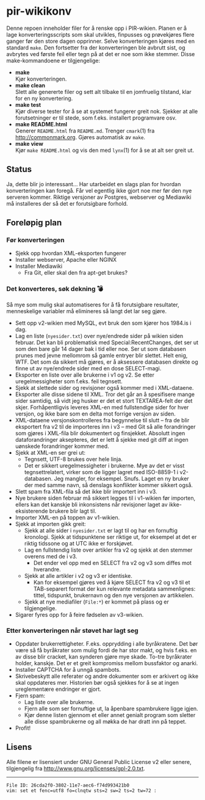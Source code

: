 pir-wikikonv
============

Denne repoen inneholder filer for å renske opp i PIR-wikien. Planen er å 
lage konverteringsscripts som skal utvikles, finpusses og prøvekjøres 
flere ganger før den store dagen opprinner. Selve konverteringen kjøres 
med en standard `make`. Den fortsetter fra der konverteringen ble 
avbrutt sist, og avbrytes ved første feil eller tegn på at det er noe 
som ikke stemmer. Disse make-kommandoene er tilgjengelige:

- **make**<br />
  Kjør konverteringen.
- **make clean**<br />
  Slett alle genererte filer og sett alt tilbake til en jomfruelig 
  tilstand, klar for en ny konvertering.
- **make test**<br />
  Kjør diverse tester for å se at systemet fungerer greit nok. Sjekker 
  at alle forutsetninger er til stede, som f.eks. installert programvare 
  osv.
- **make README.html**<br />
  Generer `README.html` fra `README.md`. Trenger `cmark`(1) fra 
  <http://commonmark.org>. Gjøres automatisk av `make`.
- **make view**<br />
  Kjør `make README.html` og vis den med `lynx`(1) for å se at alt ser 
  greit ut.

Status
------

Ja, dette blir jo interessant... Har utarbeidet en slags plan for 
hvordan konverteringen kan foregå. Får vel egentlig ikke gjort noe mer 
før den nye serveren kommer. Riktige versjoner av Postgres, webserver og 
Mediawiki må installeres der så det er forutsigbare forhold.

Foreløpig plan
--------------

### Før konverteringen

- Sjekk opp hvordan XML-eksporten fungerer
- Installer webserver, Apache eller NGINX
- Installer Mediawiki
  - Fra Git, eller skal den fra apt-get brukes?

### Det konverteres, søk dekning 💣

Så mye som mulig skal automatiseres for å få forutsigbare resultater, 
menneskelige variabler må elimineres så langt det lar seg gjøre.

- Sett opp v2-wikien med MySQL, evt bruk den som kjører hos 1984.is i 
  dag.
- Lag en liste (`nyesider.txt`) over nye/endrede sider på wikien siden 
  februar. Det kan bli problematisk med Special:RecentChanges, det ser 
  ut som den bare går 14 dager bak i tid eller noe. Ser ut som databasen 
  prunes med jevne mellomrom så gamle entryer blir slettet. Helt enig, 
  WTF. Det som da sikkert må gjøres, er å aksessere databasen direkte og 
  finne ut av nye/endrede sider med en dose SELECT-magi.
- Eksporter en liste over alle brukerne i v1 og v2. Se etter 
  uregelmessigheter som f.eks. feil tegnsett.
- Sjekk at slettede sider og revisjoner også kommer med i XML-dataene.
- Eksporter alle disse sidene til XML. Tror det går an å spesifisere 
  mange sider samtidig, så vidt jeg husker er det et stort TEXTAREA-felt 
  der det skjer. Forhåpentligvis leveres XML-en med fullstendige sider 
  for hver versjon, og ikke bare som en delta mot forrige versjon av 
  siden.
- XML-dataene versjonskontrolleres fra begynnelse til slutt – fra de 
  blir eksportert fra v2 til de importeres inn i v3 – med Git så alle 
  forandringer som gjøres i XML-fila blir dokumentert og finsjekket. 
  Absolutt ingen dataforandringer aksepteres, det er lett å sjekke med 
  git diff at ingen uønskede forandringer kommer med.
- Sjekk at XML-en ser grei ut:
  - Tegnsett, UTF-8 brukes over hele linja.
  - Det er sikkert uregelmessigheter i brukerne. Mye av det er visst 
    tegnsettrelatert, virker som de ligger lagret med ISO-8859-1 i 
    v2-databasen. Jeg mangler, for eksempel. Snufs. Laget en ny bruker 
    der med samme navn, så denslags konflikter kommer sikkert også.
- Slett spam fra XML-fila så det ikke blir importert inn i v3.
- Nye brukere siden februar må sikkert legges til i v1-wikien før 
  importen, ellers kan det kanskje bli inkonsistens når revisjoner laget 
  av ikke-eksisterende brukere blir lagt til.
- Importer XML-en på toppen av v1-wikien.
- Sjekk at importen gikk greit:
  - Sjekk at alle sider i `nyesider.txt` er lagt til og har en fornuftig 
    kronologi. Sjekk at tidspunktene ser riktige ut, for eksempel at det 
    er riktig tidssone og at UTC ikke er forskjøvet.
  - Lag en fullstendig liste over artikler fra v2 og sjekk at den 
    stemmer overens med de i v3.
    - Det ender vel opp med en SELECT fra v2 og v3 som diffes mot 
      hverandre.
  - Sjekk at alle artikler i v2 og v3 er identiske.
    - Kan for eksempel gjøres ved å kjøre SELECT fra v2 og v3 til et 
      TAB-separert format der kun relevante metadata sammenlignes: 
      tittel, tidspunkt, brukernavn og den nye versjonen av artikkelen.
  - Sjekk at nye mediafiler (`File:*`) er kommet på plass og er 
    tilgjengelige.
- Sigarer fyres opp for å feire fødselen av v3-wikien.

### Etter konverteringen når støvet har lagt seg

- Oppdater brukerrettigheter. F.eks. opprydding i alle byråkratene. Det 
  bør være så få byråkrater som mulig fordi de har stor makt, og hvis 
  f.eks. en av disse blir cracket, kan synderen gjøre mye skade. To-tre 
  byråkrater holder, kanskje. Det er et greit kompromiss mellom 
  bussfaktor og anarki.
- Installer CAPTCHA for å unngå spambots.
- Skrivebeskytt alle referater og andre dokumenter som er arkivert og 
  ikke skal oppdateres mer. Historien bør også sjekkes for å se at ingen 
  ureglementære endringer er gjort.
- Fjern spam:
  - Lag liste over alle brukerne.
  - Fjern alle som ser fornuftige ut, la åpenbare spambrukere ligge 
    igjen.
  - Kjør denne listen gjennom et eller annet genialt program som sletter 
    alle disse spambrukerne og all møkka de har dratt inn på teppet.
- Profit!

Lisens
------

Alle filene er lisensiert under GNU General Public License v2 eller 
senere, tilgjengelig fra <http://www.gnu.org/licenses/gpl-2.0.txt>.

---

    File ID: 26cda2f0-3802-11e7-aec6-f74d993421b0
    vim: set et fenc=utf8 fo=clnqtw sts=2 sw=2 ts=2 tw=72 :
